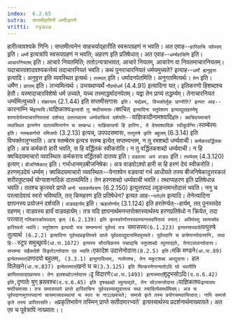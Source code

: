 ```yaml
---
index:  6.2.65
sutra:  सप्तमीहारिणौ धर्म्येऽहरणे
vritti:  nyasa
---
```


हारीत्यावश्यके णिनिः। सप्तमीत्यनेन साहचर्याद्हारीति स्वरूपग्रहणं न भवति। अत एवाह--`हारिवाचि पर्वपदम्` इति। `धर्म्ये` इत्यत्रापि स्वरूपग्रहणं न भवति; अहरण इति प्रतिषेधात्। अत एवाह--`धर्म्यवाचिनि` इति। `आचारनियतम्` इति। आचारे नियतमिति; ततोऽन्यत्राभावत्. आचारे नियतम्, आचारेण वा नियतमाचारनियतम्। यदाचारवशादवश्यकर्त्तव्यं तदाचारनियतं भवति। कथं पुनराचारनियतं धर्मयमुच्यते? इत्याह--`धर्मो ह्यनुवृत्तः` इत्यादि। अनुवृत्त इति व्यवस्थित इत्यर्थः। `तस्मात्` इति। धर्मादनपेतमिति। अनुगतमित्यर्थः। `तेन` इति। धर्मेण। `प्राप्तम्` इति। लभ्यमित्यर्थः। उभयथाप्यर्थे `नौवयोधर्म` (4.4.91) इत्यादिना यत्। इतिकरणो हिशब्दश्च हेतौ। यस्मादाचारविशेषो धर्म उच्यते, यच्च तस्माद्धर्मादनपेतम्। यद्वा तेन प्राप्यं तद्धर्म्यम्। तेनाचारनियतं धर्म्यमित्युच्यते। `संज्ञायाम्` (2.1.44) इति सप्तमीसगासः` इति। यद्येवम्, विभक्तेर्लुक् प्राप्नोति? इत्यत आह--`कारनाम्नि च` इत्यादि। `याज्ञिकाश्वः` इत्यादौ तु षष्ठीसमासः।
`क्वचित्` इत्यादिना स्तूपेशाण इत्याद्युदाहरणेषु शाणादेर्यस्याचारनियततां दर्शयत् उत्तरपदस्य धर्म्यवाचित्वं दर्शयति--`याज्ञिकादीनामश्वादि` इति। क्वचिदयमाचारे व्यवस्थित इत्यनेन दातव्यमित्यनेन च सम्बन्धः। याज्ञिकादयो हि हारिणः, ते देयमश्वादिकं स्वीकुर्वन्ति।
`स्तम्बेरमः` इति। म्तम्बकर्णयो रमिजपोः` (3.2.13) इत्यच्, उपपदसमासः, `तत्पुरुषे कृति बहुलम्` (6.3.14) इति विभक्तेरलुग्भवति। अत्र स्तम्बेरम इत्यत्र स्तम्ब इत्येत् सप्तम्यन्तम्, न तु रमशब्दो धर्म्यवाची। `कर्मकरवर्द्धितकः` इति। अत्र कर्मकरो हारी भवति, स हि वर्द्धितकं स्वीकरोति। न तु वर्द्धितकशब्दो धर्म्यवाची। न हि क्वचिदयमाचारो व्यवस्थितः कर्मकराय वर्द्धितको दातव्य इति। `वडवाया अयं वाडवः` इति। `तस्येदम्` (4.3.120) इत्यण्। `बीजनिषेकात्` इति। गर्भाधानम्उबीजनिषेकः। अत्र वाडवोऽश्वो हारी स हि हरणं देयं स्वीकरोति। हरणम्उदेयं धर्म्यम्। क्वचिदयमाचारो व्यवस्थितः--येनाश्वेन वडवायां गर्भ आधीयते तस्य बीजनिषेकादुत्तरकलं शरीरपुष्ट्यर्थं योग्याशनादिकं दातव्यमिति। तेन हरणशब्दो धर्म्यवाची भवति। तथाप्यहरण इति प्रतिषेधान्न भवति। ततश्च कृत्स्वरे प्राप्ते `अनो भावकर्मवचनः` (6.2.150) इत्युत्तरपदं ल्युडन्तमन्तोदात्तं भवति। ननु च परत्वादेवायं स्वरो भविष्यति, तत् किमहरण इति प्रतिषेधेन? इत्यत आह--`परोऽपि` इत्यादि। तेनेत्यादिना ज्ञापनस्य प्रयोजनं दर्शयति। `वाडवहार्यम्` इति। `ऋहलोर्ण्यत्` (3.1.124) इति हरतेर्ण्यत्--हार्यम्, तत् पुनस्तदेव ग्रहणम्। वाडवस्य हार्यं वाडवहार्यम्। तत्र यदि ज्ञापनार्थमनन्तरोक्तस्यार्थस्य हरणप्रतिषेधो न क्रियेत, तदा परत्वात् `गतिकारकोपपदात् कृत् (6.2.139) इति कृत्स्वरेणोत्तरपदस्यान्तस्वरितत्वं स्यात्। अस्मिंस्तु सत्ययमेव हारिस्वरो भवति। स्तूपेशाण इत्यादौ यत्र सम्पम्यन्तं पूर्वपदं तत्र `समासस्य` (6.1.223) इत्यस्यापवादे `तत्पुरुषे तुल्यार्थ` (6.2.2) इत्यादिना पूर्वपदप्रकृतित्वरे प्राप्ते पूर्ववदाद्युदात्तमिदमुच्यते।
पूर्वपदानि च प्रायेणान्तोदात्तानि, तथा हि--`स्टूप समुच्छ्राये` (धा.पा.1672) इत्यस्य चौरादिकस्य पचाद्यचि स्तूपशब्दो व्युत्पाद्यते, तेनाऽसावन्तोदात्तः। सप्तम्या सहैकदेशे विकृतेऽन्तोदात्त एव भवति। `एकादेश उदात्तेनोदात्तः` (8.2.5) इति। `मकि मण्डने` (धा.पा.89) इत्येतस्मात् `उणादयो बहुलम्`, (3.3.1) इत्युणादित्वम्, नलोपश्च, तेन मकुटशब्द आद्युदात्तः। `हल विलेखने` (धा.पा.837) इत्येतस्मात् `खनो घ च` (3.3.125) इति घित्करणेनान्यतोऽदि घो भवतीति ज्ञापितत्वाद्घप्रत्ययः। तेन हलशब्दोऽन्तोदात्तः। `दृ़ विदारणे` (धा.पा.1493) इत्यस्मात् `शृदृ़भसोऽदिः` (द.उ.6.42) इति, `दृणातेः षुग् ह्रसवश्च` (द.उ.6.45) इति दृषच्छब्दो व्युत्पाद्यते, तेन सोऽप्यन्तोदात्तः।
`याज्ञिकाश्वः` इत्यादयः षष्ठीसमासाः। तत्र समासस्वरे प्राप्ते हारिवाचिनः पूर्वपवस्याद्युदात्तत्वं यथा स्यादित्येवमर्थमिदम्। अत्र च पूर्वपदानामुत्तरपदानां चासमासावस्थायां यः स्वरः स नाऽऽख्यायते; समासे कृते तस्य प्रयोगसमवायित्वात्। नापि समासे कृते तस्य प्राप्तिरसति। स `प्रकृतिभावेन तस्मिन् प्राप्ते सतीदमारभ्यते` इत्यस्यार्थस्य प्रदर्शनार्थमाख्यायते। अत एव च पूर्वत्रापि नाख्यातः।।

